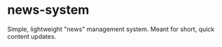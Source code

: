 # news-system
Simple, lightweight "news" management system. Meant for short, quick content updates.
